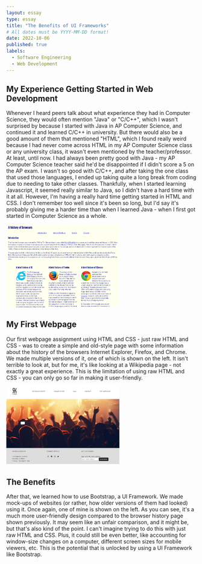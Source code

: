 ```yaml
---
layout: essay
type: essay
title: "The Benefits of UI Frameworks"
# All dates must be YYYY-MM-DD format!
date: 2022-10-06
published: true
labels:
  - Software Engineering
  - Web Development
---
```


<h2>My Experience Getting Started in Web Development</h2>

Whenever I heard peers talk about what experience they had in Computer Science, they would often mention "Java" or "C/C++", which I wasn't surprised by because I started with Java in AP Computer Science, and continued it and learned C/C++ in university. But there would also be a good amount of them that mentioned "HTML", which I found really weird because I had never come across HTML in my AP Computer Science class or any university class, it wasn't even mentioned by the teacher/professor. At least, until now. I had always been pretty good with Java - my AP Computer Science teacher said he'd be disappointed if I didn't score a 5 on the AP exam. I wasn't so good with C/C++, and after taking the one class that used those languages, I ended up taking quite a long break from coding due to needing to take other classes. Thankfully, when I started learning Javascript, it seemed really similar to Java, so I didn't have a hard time with it at all. However, I'm having a really hard time getting started in HTML and CSS. I don't remember too well since it's been so long, but I'd say it's probably giving me a harder time than when I learned Java - when I first got started in Computer Science as a whole.

<div>
  <img width="300px" class="rounded float-start pe-4" src="../img/A history of browsers.png">

  <h2>My First Webpage</h2>

  Our first webpage assignment using HTML and CSS - just raw HTML and CSS - was to create a simple and old-style page with some information about the history of the browsers Internet Explorer, Firefox, and Chrome. We made multiple versions of it, one of which is shown on the left. It isn't terrible to look at, but for me, it's like looking at a Wikipedia page - not exactly a great experience. This is the limitation of using raw HTML and CSS - you can only go so far in making it user-friendly.
</div>

<div>
  <img width="300px" class="rounded float-start pe-4" src="../img/Republik.png">

  <h2>The Benefits</h2>

  After that, we learned how to use Bootstrap, a UI Framework. We made mock-ups of websites (or rather, how older versions of them had looked) using it. Once again, one of mine is shown on the left. As you can see, it's a much more user-friendly design compared to the browser history page shown previously. It may seem like an unfair comparison, and it might be, but that's also kind of the point. I can't imagine trying to do this with just raw HTML and CSS. Plus, it could still be even better, like accounting for window-size changes on a computer, different screen sizes for mobile viewers, etc. This is the potential that is unlocked by using a UI Framework like Bootstrap.
</div>
